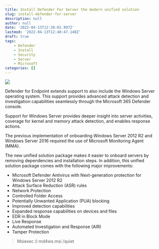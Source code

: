 ```yaml
---
title: Install Defender For Server the modern unified solution
slug: install-defender-for-server
description: null
author: null
date: '2022-04-13T12:38:02.997Z'
lastmod: '2022-04-13T12:48:47.148Z'
draft: true
tags:
    - Defender
    - Install
    - Security
    - Server
    - Microsoft
categories: []
---
```


![](/images/Windows-Defender-580x358.jpg)

Defender for Endpoint extends support to also include the Windows Server operating system. This support provides advanced attack detection and investigation capabilities seamlessly through the Microsoft 365 Defender console. 

Support for Windows Server provides deeper insight into server activities, coverage for kernel and memory attack detection, and enables response actions.

The previous implementation of onboarding Windows Server 2012 R2 and Windows Server 2016 required the use of Microsoft Monitoring Agent (MMA).

The new unified solution package makes it easier to onboard servers by removing dependencies and installation steps. In addition, this unified solution package comes with the following major improvements:

- Microsoft Defender Antivirus with Next-generation protection for Windows Server 2012 R2
- Attack Surface Reduction (ASR) rules
- Network Protection
- Controlled Folder Access
- Potentially Unwanted Application (PUA) blocking
- Improved detection capabilities
- Expanded response capabilities on devices and files
- EDR in Block Mode
- Live Response
- Automated Investigation and Response (AIR)
- Tamper Protection


> Msiexec /i md4ws.msi /quiet
